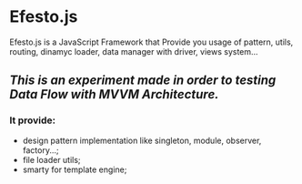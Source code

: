Efesto.js
=========

Efesto.js is a JavaScript Framework that Provide you usage of pattern, utils, routing, dinamyc loader, data manager with driver, views system...

## *This is an experiment made in order to testing Data Flow with MVVM Architecture.*

### It provide:

 - design pattern implementation like singleton, module, observer, factory...;
 - file loader utils;
 - smarty for template engine;
